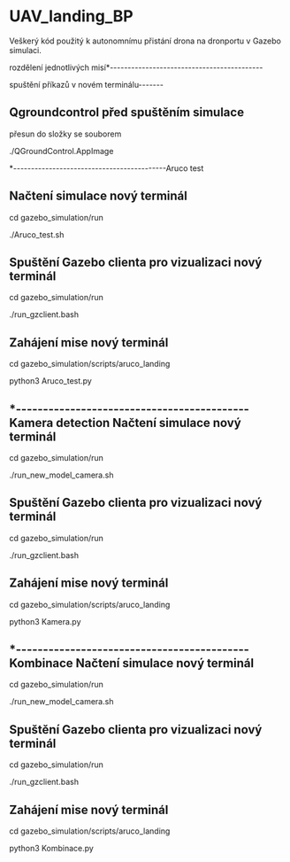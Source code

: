 # UAV_landing_BP
Veškerý kód použitý k autonomnímu přistání drona na dronportu v Gazebo simulaci.

rozdělení jednotlivých misí*-------------------------------------------

spuštění příkazů v novém terminálu-------


Qgroundcontrol před spuštěním simulace
-------
přesun do složky se souborem

./QGroundControl.AppImage

*-------------------------------------------Aruco test

Načtení simulace nový terminál
-------
cd gazebo_simulation/run

./Aruco_test.sh

Spuštění Gazebo clienta pro vizualizaci nový terminál
-------
cd gazebo_simulation/run

./run_gzclient.bash

Zahájení mise nový terminál
-------
cd gazebo_simulation/scripts/aruco_landing 

python3 Aruco_test.py

*-------------------------------------------Kamera detection
Načtení simulace nový terminál
-------
cd gazebo_simulation/run

./run_new_model_camera.sh

Spuštění Gazebo clienta pro vizualizaci nový terminál
-------
cd gazebo_simulation/run

./run_gzclient.bash

Zahájení mise nový terminál
-------
cd gazebo_simulation/scripts/aruco_landing 

python3 Kamera.py

*-------------------------------------------Kombinace
Načtení simulace nový terminál
-------
cd gazebo_simulation/run

./run_new_model_camera.sh

Spuštění Gazebo clienta pro vizualizaci nový terminál
-------
cd gazebo_simulation/run

./run_gzclient.bash

Zahájení mise nový terminál
-------
cd gazebo_simulation/scripts/aruco_landing 

python3 Kombinace.py

